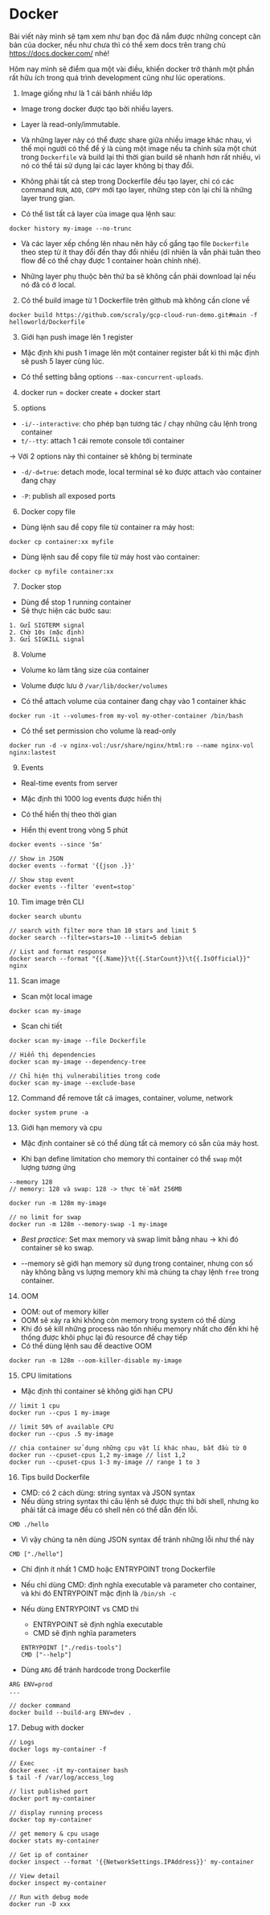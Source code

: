 # Docker

Bài viết này mình sẽ tạm xem như bạn đọc đã nắm được những concept căn bản của docker, nếu như chưa thì có thể xem docs trên trang chủ https://docs.docker.com/ nhé!

Hôm nay mình sẽ điểm qua một vài điều, khiến docker trở thành một phần rất hữu ích trong quá trình development cũng như lúc operations.

1. Image giống như là 1 cái bánh nhiều lớp
- Image trong docker được tạo bởi nhiều layers.
- Layer là read-only/immutable.

- Và những layer này có thể được share giữa nhiều image khác nhau, vì thế mọi người có thể để ý là cùng một image nếu ta chỉnh sửa một chút trong `Dockerfile` và build lại thì thời gian build sẽ nhanh hơn rất nhiều, vì nó có thể tái sử dụng lại các layer không bị thay đổi.

- Không phải tất cả step trong Dockerfile đều tạo layer, chỉ có các command `RUN`, `ADD`, `COPY` mới tạo layer, những step còn lại chỉ là những layer trung gian.

- Có thể list tất cả layer của image qua lệnh sau:
```
docker history my-image --no-trunc
```

- Và các layer xếp chồng lên nhau nên hãy cố gắng tạo file `Dockerfile` theo step từ ít thay đổi đến thay đổi nhiều (dĩ nhiên là vẫn phải tuân theo flow để có thể chạy được 1 container hoàn chỉnh nhé).

- Những layer phụ thuộc bên thứ ba sẽ không cần phải download lại nếu nó đã có ở local.

2. Có thể build image từ 1 Dockerfile trên github mà không cần clone về
```
docker build https://github.com/scraly/gcp-cloud-run-demo.git#main -f helloworld/Dockerfile
```

3. Giới hạn push image lên 1 register
- Mặc định khi push 1 image lên một container register bất kì thì mặc định sẽ push 5 layer cùng lúc.

- Có thể setting bằng options `--max-concurrent-uploads`.

4. docker run = docker create + docker start

5. options
- `-i/--interactive`: cho phép bạn tương tác / chạy những câu lệnh trong container
- `t/--tty`: attach 1 cái remote console tới container

-> Với 2 options này thì container sẽ không bị terminate

- `-d/-d=true`: detach mode, local terminal sẽ ko được attach vào container đang chạy 

- `-P`: publish all exposed ports

6. Docker copy file
- Dùng lệnh sau để copy file từ container ra máy host:
```
docker cp container:xx myfile
```

- Dùng lệnh sau để copy file từ máy host vào container:
```
docker cp myfile container:xx
```

7. Docker stop
- Dùng để stop 1 running container
- Sẽ thực hiện các bước sau:
```
1. Gửi SIGTERM signal
2. Chờ 10s (mặc định)
3. Gửi SIGKILL signal
```

8. Volume
- Volume ko làm tăng size của container

- Volume được lưu ở `/var/lib/docker/volumes`

- Có thể attach volume của container đang chạy vào 1 container khác
```
docker run -it --volumes-from my-vol my-other-container /bin/bash
```

- Có thể set permission cho volume là read-only
```
docker run -d -v nginx-vol:/usr/share/nginx/html:ro --name nginx-vol nginx:lastest
```

9. Events
- Real-time events from server
- Mặc định thì 1000 log events được hiển thị
- Có thể hiển thị theo thời gian

- Hiển thị event trong vòng 5 phút
```
docker events --since '5m'

// Show in JSON
docker events --format '{{json .}}'

// Show stop event
docker events --filter 'event=stop'
```

10. Tìm image trên CLI
```
docker search ubuntu

// search with filter more than 10 stars and limit 5
docker search --filter=stars=10 --limit=5 debian

// List and format response
docker search --format "{{.Name}}\t{{.StarCount}}\t{{.IsOfficial}}" nginx
```


11. Scan image
- Scan một local image
```
docker scan my-image
```

- Scan chi tiết
```
docker scan my-image --file Dockerfile

// Hiển thị dependencies
docker scan my-image --dependency-tree

// Chỉ hiện thị vulnerabilities trong code
docker scan my-image --exclude-base
```

12. Command để remove tất cả images, container, volume, network
```
docker system prune -a
```

13. Giới hạn memory và cpu
- Mặc định container sẽ có thể dùng tất cả memory có sẵn của máy host.

- Khi bạn define limitation cho memory thì container có thể `swap` một lượng tương ứng
```
--memory 128
// memory: 128 và swap: 128 -> thực tế mất 256MB

docker run -m 128m my-image

// no limit for swap
docker run -m 128m --memory-swap -1 my-image
```

- *Best practice*: Set max memory và swap limit bằng nhau -> khi đó container sẽ ko swap.

- --memory sẽ giới hạn memory sử dụng trong container, nhưng con số này không bằng vs lượng memory khi mà chúng ta chạy lệnh `free` trong container.


14. OOM
- OOM: out of memory killer
- OOM sẽ xảy ra khi không còn memory trong system có thể dùng
- Khi đó sẽ kill những process nào tốn nhiều memory nhất cho đến khi hệ thống được khôi phục lại đủ resource để chạy tiếp
- Có thể dùng lệnh sau để deactive OOM
```
docker run -m 128m --oom-killer-disable my-image
```

15. CPU limitations
- Mặc định thì container sẽ không giới hạn CPU
```
// limit 1 cpu
docker run --cpus 1 my-image

// limit 50% of available CPU
docker run --cpus .5 my-image

// chia container sử dụng những cpu vật lí khác nhau, bắt đầu từ 0
docker run --cpuset-cpus 1,2 my-image // list 1,2
docker run --cpuset-cpus 1-3 my-image // range 1 to 3

```

16. Tips build Dockerfile

- CMD: có 2 cách dùng: string syntax và JSON syntax
- Nếu dùng string syntax thì câu lệnh sẽ được thực thi bởi shell, nhưng ko phải tất cả image đều có shell nên có thể dẫn đến lỗi.
```
CMD ./hello
```
- Vì vậy chúng ta nên dùng JSON syntax để tránh những lỗi như thế này
```
CMD ["./hello"]
```

- Chỉ định ít nhất 1 CMD hoặc ENTRYPOINT trong Dockerfile

- Nếu chỉ dùng CMD: định nghĩa executable và parameter cho container, và khi đó ENTRYPOINT mặc định là `/bin/sh -c`

- Nếu dùng ENTRYPOINT vs CMD thì 
	- ENTRYPOINT sẽ định nghĩa executable
	- CMD sẽ định nghĩa parameters
	```
	ENTRYPOINT ["./redis-tools"]
	CMD ["--help"]
	```

- Dùng `ARG` để tránh hardcode trong Dockerfile
```
ARG ENV=prod
...

// docker command
docker build --build-arg ENV=dev .
```

17. Debug with docker

```
// Logs
docker logs my-container -f

// Exec
docker exec -it my-container bash
$ tail -f /var/log/access_log

// list published port
docker port my-container

// display running process
docker top my-container

// get memory & cpu usage
docker stats my-container

// Get ip of container
docker inspect --format '{{NetworkSettings.IPAddress}}' my-container

// View detail
docker inspect my-container

// Run with debug mode
docker run -D xxx

```